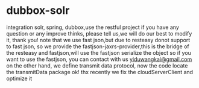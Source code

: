 # dubbox-solr
integration solr, spring, dubbox,use the restful project
if you have any question or any improve thinks, please tell us,we will do our best to modify it,
thank you!
note that we use fast json,but due to resteasy donot support to fast json, so we provide the fastjson-jaxrs-provider,this is the bridge of the resteasy and fastjson,will use the fastjson serialize the object
so if you want to use the fastjson, you can contact with us yiduwangkai@gmail.com
on the other hand, we define transmit data protocol, now the code locate the transmitData package
ok! thx
recently we fix the cloudServerClient and optimize it

